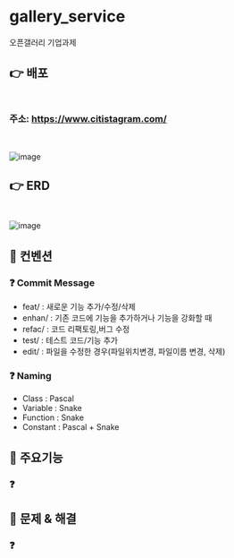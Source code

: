 # gallery_service
오픈갤러리 기업과제


## 👉 배포 <br><br>
### 주소: https://www.citistagram.com/
<br>

![image](https://user-images.githubusercontent.com/104334219/190332676-b0791821-d79d-471f-8e27-2255b339f0ef.png)


## 👉 ERD <br><br>
![image](https://user-images.githubusercontent.com/104334219/190331848-0505941d-158a-4c8c-9ae8-1d51802fa750.png)

## 📌 컨벤션
### ❓ Commit Message
- feat/ : 새로운 기능 추가/수정/삭제
- enhan/ : 기존 코드에 기능을 추가하거나 기능을 강화할 때
- refac/ : 코드 리팩토링,버그 수정
- test/ : 테스트 코드/기능 추가
- edit/ : 파일을 수정한 경우(파일위치변경, 파일이름 변경, 삭제)

### ❓ Naming
- Class : Pascal 
- Variable : Snake 
- Function : Snake 
- Constant : Pascal + Snake


## 📌 주요기능
### ❓

## 📌 문제 & 해결
### ❓
